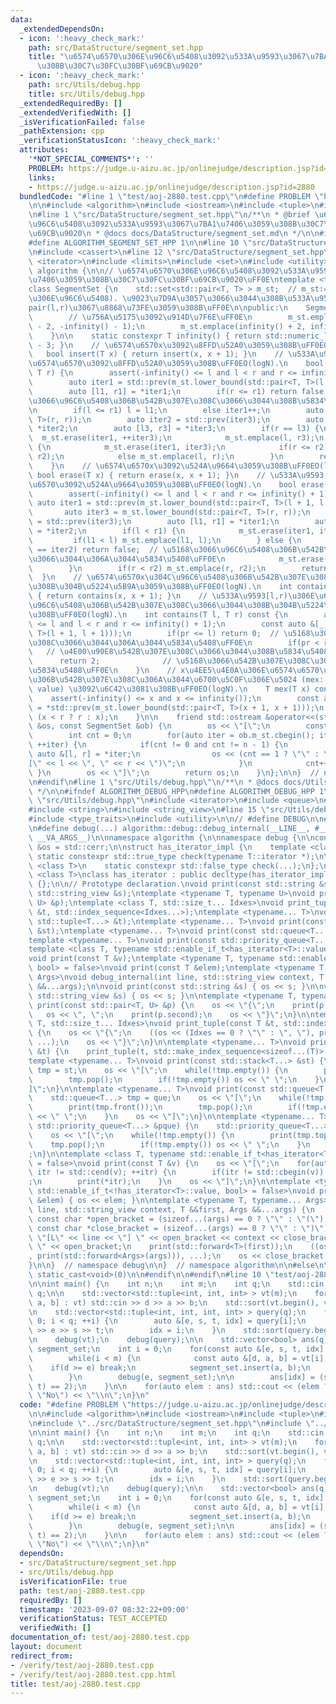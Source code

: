 ```yaml
---
data:
  _extendedDependsOn:
  - icon: ':heavy_check_mark:'
    path: src/DataStructure/segment_set.hpp
    title: "\u6574\u6570\u306E\u96C6\u5408\u3092\u533A\u9593\u3067\u7BA1\u7406\u3059\
      \u308B\u30C7\u30FC\u30BF\u69CB\u9020"
  - icon: ':heavy_check_mark:'
    path: src/Utils/debug.hpp
    title: src/Utils/debug.hpp
  _extendedRequiredBy: []
  _extendedVerifiedWith: []
  _isVerificationFailed: false
  _pathExtension: cpp
  _verificationStatusIcon: ':heavy_check_mark:'
  attributes:
    '*NOT_SPECIAL_COMMENTS*': ''
    PROBLEM: https://judge.u-aizu.ac.jp/onlinejudge/description.jsp?id=2880
    links:
    - https://judge.u-aizu.ac.jp/onlinejudge/description.jsp?id=2880
  bundledCode: "#line 1 \"test/aoj-2880.test.cpp\"\n#define PROBLEM \"https://judge.u-aizu.ac.jp/onlinejudge/description.jsp?id=2880\"\
    \n\n#include <algorithm>\n#include <iostream>\n#include <tuple>\n#include <vector>\n\
    \n#line 1 \"src/DataStructure/segment_set.hpp\"\n/**\n * @brief \u6574\u6570\u306E\
    \u96C6\u5408\u3092\u533A\u9593\u3067\u7BA1\u7406\u3059\u308B\u30C7\u30FC\u30BF\
    \u69CB\u9020\n * @docs docs/DataStructure/segment_set.md\n */\n\n#ifndef ALGORITHM_SEGMENT_SET_HPP\n\
    #define ALGORITHM_SEGMENT_SET_HPP 1\n\n#line 10 \"src/DataStructure/segment_set.hpp\"\
    \n#include <cassert>\n#line 12 \"src/DataStructure/segment_set.hpp\"\n#include\
    \ <iterator>\n#include <limits>\n#include <set>\n#include <utility>\n\nnamespace\
    \ algorithm {\n\n// \u6574\u6570\u306E\u96C6\u5408\u3092\u533A\u9593\u3067\u7BA1\
    \u7406\u3059\u308B\u30C7\u30FC\u30BF\u69CB\u9020\uFF0E\ntemplate <typename T>\n\
    class SegmentSet {\n    std::set<std::pair<T, T> > m_st;  // m_st:=(\u6574\u6570\
    \u306E\u96C6\u5408). \u9023\u7D9A\u3057\u3066\u3044\u308B\u533A\u9593[l,r)\u3092\
    pair(l,r)\u3067\u8868\u73FE\u3059\u308B\uFF0E\n\npublic:\n    SegmentSet() {\n\
    \        // \u756A\u5175\u3092\u914D\u7F6E\uFF0E\n        m_st.emplace(-infinity()\
    \ - 2, -infinity() - 1);\n        m_st.emplace(infinity() + 2, infinity() + 3);\n\
    \    }\n\n    static constexpr T infinity() { return std::numeric_limits<T>::max()\
    \ - 3; }\n    // \u6574\u6570x\u3092\u8FFD\u52A0\u3059\u308B\uFF0EO(logN).\n \
    \   bool insert(T x) { return insert(x, x + 1); }\n    // \u533A\u9593[l,r)\u306E\
    \u6574\u6570\u3092\u8FFD\u52A0\u3059\u308B\uFF0EO(logN).\n    bool insert(T l,\
    \ T r) {\n        assert(-infinity() <= l and l < r and r <= infinity() + 1);\n\
    \        auto iter1 = std::prev(m_st.lower_bound(std::pair<T, T>(l + 1, l + 1)));\n\
    \        auto [l1, r1] = *iter1;\n        if(r <= r1) return false;  // \u5168\
    \u3066\u96C6\u5408\u306B\u542B\u307E\u308C\u3066\u3044\u308B\u5834\u5408\uFF0E\
    \n        if(l <= r1) l = l1;\n        else iter1++;\n        auto iter3 = m_st.lower_bound(std::pair<T,\
    \ T>(r, r));\n        auto iter2 = std::prev(iter3);\n        auto [l2, r2] =\
    \ *iter2;\n        auto [l3, r3] = *iter3;\n        if(r == l3) {\n          \
    \  m_st.erase(iter1, ++iter3);\n            m_st.emplace(l, r3);\n        } else\
    \ {\n            m_st.erase(iter1, iter3);\n            if(r <= r2) m_st.emplace(l,\
    \ r2);\n            else m_st.emplace(l, r);\n        }\n        return true;\n\
    \    }\n    // \u6574\u6570x\u3092\u524A\u9664\u3059\u308B\uFF0EO(logN).\n   \
    \ bool erase(T x) { return erase(x, x + 1); }\n    // \u533A\u9593[l,r)\u306E\u6574\
    \u6570\u3092\u524A\u9664\u3059\u308B\uFF0EO(logN).\n    bool erase(T l, T r) {\n\
    \        assert(-infinity() <= l and l < r and r <= infinity() + 1);\n       \
    \ auto iter1 = std::prev(m_st.lower_bound(std::pair<T, T>(l + 1, l + 1)));\n \
    \       auto iter3 = m_st.lower_bound(std::pair<T, T>(r, r));\n        auto iter2\
    \ = std::prev(iter3);\n        auto [l1, r1] = *iter1;\n        auto [l2, r2]\
    \ = *iter2;\n        if(l < r1) {\n            m_st.erase(iter1, iter3);\n   \
    \         if(l1 < l) m_st.emplace(l1, l);\n        } else {\n            if(iter1\
    \ == iter2) return false;  // \u5168\u3066\u96C6\u5408\u306B\u542B\u307E\u308C\
    \u3066\u3044\u306A\u3044\u5834\u5408\uFF0E\n            m_st.erase(++iter1, iter3);\n\
    \        }\n        if(r < r2) m_st.emplace(r, r2);\n        return true;\n  \
    \  }\n    // \u6574\u6570x\u304C\u96C6\u5408\u306B\u542B\u307E\u308C\u3066\u3044\
    \u308B\u304B\u5224\u5B9A\u3059\u308B\uFF0EO(logN).\n    int contains(T x) const\
    \ { return contains(x, x + 1); }\n    // \u533A\u9593[l,r)\u306E\u6574\u6570\u304C\
    \u96C6\u5408\u306B\u542B\u307E\u308C\u3066\u3044\u308B\u304B\u5224\u5B9A\u3059\
    \u308B\uFF0EO(logN).\n    int contains(T l, T r) const {\n        assert(-infinity()\
    \ <= l and l < r and r <= infinity() + 1);\n        const auto &[_, pr] = *std::prev(m_st.lower_bound(std::pair<T,\
    \ T>(l + 1, l + 1)));\n        if(pr <= l) return 0;  // \u5168\u3066\u542B\u307E\
    \u308C\u3066\u3044\u306A\u3044\u5834\u5408\uFF0E\n        if(pr < r) return 1;\
    \   // \u4E00\u90E8\u542B\u307E\u308C\u3066\u3044\u308B\u5834\u5408\uFF0E\n  \
    \      return 2;              // \u5168\u3066\u542B\u307E\u308C\u3066\u3044\u308B\
    \u5834\u5408\uFF0E\n    }\n    // x\u4EE5\u4E0A\u306E\u6574\u6570\u3067\u96C6\u5408\
    \u306B\u542B\u307E\u308C\u306A\u3044\u6700\u5C0F\u306E\u5024 (mex: Minimum EXcluded\
    \ value) \u3092\u6C42\u3081\u308B\uFF0EO(logN).\n    T mex(T x) const {\n    \
    \    assert(-infinity() <= x and x <= infinity());\n        const auto &[_, r]\
    \ = *std::prev(m_st.lower_bound(std::pair<T, T>(x + 1, x + 1)));\n        return\
    \ (x < r ? r : x);\n    }\n\n    friend std::ostream &operator<<(std::ostream\
    \ &os, const SegmentSet &ob) {\n        os << \"[\";\n        const int n = ob.m_st.size();\n\
    \        int cnt = 0;\n        for(auto iter = ob.m_st.cbegin(); iter != ob.m_st.cend();\
    \ ++iter) {\n            if(cnt != 0 and cnt != n - 1) {\n                const\
    \ auto &[l, r] = *iter;\n                os << (cnt == 1 ? \"\" : \" \") << \"\
    [\" << l << \", \" << r << \")\";\n            }\n            cnt++;\n       \
    \ }\n        os << \"]\";\n        return os;\n    }\n};\n\n}  // namespace algorithm\n\
    \n#endif\n#line 1 \"src/Utils/debug.hpp\"\n/**\n * @docs docs/Utils/debug.md\n\
    \ */\n\n#ifndef ALGORITHM_DEBUG_HPP\n#define ALGORITHM_DEBUG_HPP 1\n\n#line 9\
    \ \"src/Utils/debug.hpp\"\n#include <iterator>\n#include <queue>\n#include <stack>\n\
    #include <string>\n#include <string_view>\n#line 15 \"src/Utils/debug.hpp\"\n\
    #include <type_traits>\n#include <utility>\n\n// #define DEBUG\n\n#ifdef DEBUG\n\
    \n#define debug(...) algorithm::debug::debug_internal(__LINE__, #__VA_ARGS__,\
    \ __VA_ARGS__)\n\nnamespace algorithm {\n\nnamespace debug {\n\nconstexpr std::ostream\
    \ &os = std::cerr;\n\nstruct has_iterator_impl {\n    template <class T>\n   \
    \ static constexpr std::true_type check(typename T::iterator *);\n\n    template\
    \ <class T>\n    static constexpr std::false_type check(...);\n};\n\ntemplate\
    \ <class T>\nclass has_iterator : public decltype(has_iterator_impl::check<T>(nullptr))\
    \ {};\n\n// Prototype declaration.\nvoid print(const std::string &s);\nvoid print(const\
    \ std::string_view &s);\ntemplate <typename T, typename U>\nvoid print(const std::pair<T,\
    \ U> &p);\ntemplate <class T, std::size_t... Idxes>\nvoid print_tuple(const T\
    \ &t, std::index_sequence<Idxes...>);\ntemplate <typename... T>\nvoid print(const\
    \ std::tuple<T...> &t);\ntemplate <typename... T>\nvoid print(const std::stack<T...>\
    \ &st);\ntemplate <typename... T>\nvoid print(const std::queue<T...> &que);\n\
    template <typename... T>\nvoid print(const std::priority_queue<T...> &pque);\n\
    template <class T, typename std::enable_if_t<has_iterator<T>::value, bool> = false>\n\
    void print(const T &v);\ntemplate <typename T, typename std::enable_if_t<!has_iterator<T>::value,\
    \ bool> = false>\nvoid print(const T &elem);\ntemplate <typename T, typename...\
    \ Args>\nvoid debug_internal(int line, std::string_view context, T &&first, Args\
    \ &&...args);\n\nvoid print(const std::string &s) { os << s; }\n\nvoid print(const\
    \ std::string_view &s) { os << s; }\n\ntemplate <typename T, typename U>\nvoid\
    \ print(const std::pair<T, U> &p) {\n    os << \"{\";\n    print(p.first);\n \
    \   os << \", \";\n    print(p.second);\n    os << \"}\";\n}\n\ntemplate <class\
    \ T, std::size_t... Idxes>\nvoid print_tuple(const T &t, std::index_sequence<Idxes...>)\
    \ {\n    os << \"{\";\n    ((os << (Idxes == 0 ? \"\" : \", \"), print(std::get<Idxes>(t))),\
    \ ...);\n    os << \"}\";\n}\n\ntemplate <typename... T>\nvoid print(const std::tuple<T...>\
    \ &t) {\n    print_tuple(t, std::make_index_sequence<sizeof...(T)>());\n}\n\n\
    template <typename... T>\nvoid print(const std::stack<T...> &st) {\n    std::stack<T...>\
    \ tmp = st;\n    os << \"[\";\n    while(!tmp.empty()) {\n        print(tmp.top());\n\
    \        tmp.pop();\n        if(!tmp.empty()) os << \" \";\n    }\n    os << \"\
    ]\";\n}\n\ntemplate <typename... T>\nvoid print(const std::queue<T...> &que) {\n\
    \    std::queue<T...> tmp = que;\n    os << \"[\";\n    while(!tmp.empty()) {\n\
    \        print(tmp.front());\n        tmp.pop();\n        if(!tmp.empty()) os\
    \ << \" \";\n    }\n    os << \"]\";\n}\n\ntemplate <typename... T>\nvoid print(const\
    \ std::priority_queue<T...> &pque) {\n    std::priority_queue<T...> tmp = pque;\n\
    \    os << \"[\";\n    while(!tmp.empty()) {\n        print(tmp.top());\n    \
    \    tmp.pop();\n        if(!tmp.empty()) os << \" \";\n    }\n    os << \"]\"\
    ;\n}\n\ntemplate <class T, typename std::enable_if_t<has_iterator<T>::value, bool>\
    \ = false>\nvoid print(const T &v) {\n    os << \"[\";\n    for(auto itr = std::cbegin(v);\
    \ itr != std::cend(v); ++itr) {\n        if(itr != std::cbegin(v)) os << \" \"\
    ;\n        print(*itr);\n    }\n    os << \"]\";\n}\n\ntemplate <typename T, typename\
    \ std::enable_if_t<!has_iterator<T>::value, bool> = false>\nvoid print(const T\
    \ &elem) { os << elem; }\n\ntemplate <typename T, typename... Args>\nvoid debug_internal(int\
    \ line, std::string_view context, T &&first, Args &&...args) {\n    constexpr\
    \ const char *open_bracket = (sizeof...(args) == 0 ? \"\" : \"(\");\n    constexpr\
    \ const char *close_bracket = (sizeof...(args) == 0 ? \"\" : \")\");\n    os <<\
    \ \"[L\" << line << \"] \" << open_bracket << context << close_bracket << \":\
    \ \" << open_bracket;\n    print(std::forward<T>(first));\n    ((os << \", \"\
    , print(std::forward<Args>(args))), ...);\n    os << close_bracket << std::endl;\n\
    }\n\n}  // namespace debug\n\n}  // namespace algorithm\n\n#else\n\n#define debug(...)\
    \ static_cast<void>(0)\n\n#endif\n\n#endif\n#line 10 \"test/aoj-2880.test.cpp\"\
    \n\nint main() {\n    int n;\n    int m;\n    int q;\n    std::cin >> n >> m >>\
    \ q;\n\n    std::vector<std::tuple<int, int, int> > vt(m);\n    for(auto &[d,\
    \ a, b] : vt) std::cin >> d >> a >> b;\n    std::sort(vt.begin(), vt.end());\n\
    \n    std::vector<std::tuple<int, int, int, int> > query(q);\n    for(int i =\
    \ 0; i < q; ++i) {\n        auto &[e, s, t, idx] = query[i];\n        std::cin\
    \ >> e >> s >> t;\n        idx = i;\n    }\n    std::sort(query.begin(), query.end());\n\
    \n    debug(vt);\n    debug(query);\n\n    std::vector<bool> ans(q);\n    algorithm::SegmentSet<int>\
    \ segment_set;\n    int i = 0;\n    for(const auto &[e, s, t, idx] : query) {\n\
    \        while(i < m) {\n            const auto &[d, a, b] = vt[i];\n        \
    \    if(d >= e) break;\n            segment_set.insert(a, b);\n            i++;\n\
    \        }\n        debug(e, segment_set);\n\n        ans[idx] = (s >= t or segment_set.contains(s,\
    \ t) == 2);\n    }\n\n    for(auto elem : ans) std::cout << (elem ? \"Yes\" :\
    \ \"No\") << \"\\n\";\n}\n"
  code: "#define PROBLEM \"https://judge.u-aizu.ac.jp/onlinejudge/description.jsp?id=2880\"\
    \n\n#include <algorithm>\n#include <iostream>\n#include <tuple>\n#include <vector>\n\
    \n#include \"../src/DataStructure/segment_set.hpp\"\n#include \"../src/Utils/debug.hpp\"\
    \n\nint main() {\n    int n;\n    int m;\n    int q;\n    std::cin >> n >> m >>\
    \ q;\n\n    std::vector<std::tuple<int, int, int> > vt(m);\n    for(auto &[d,\
    \ a, b] : vt) std::cin >> d >> a >> b;\n    std::sort(vt.begin(), vt.end());\n\
    \n    std::vector<std::tuple<int, int, int, int> > query(q);\n    for(int i =\
    \ 0; i < q; ++i) {\n        auto &[e, s, t, idx] = query[i];\n        std::cin\
    \ >> e >> s >> t;\n        idx = i;\n    }\n    std::sort(query.begin(), query.end());\n\
    \n    debug(vt);\n    debug(query);\n\n    std::vector<bool> ans(q);\n    algorithm::SegmentSet<int>\
    \ segment_set;\n    int i = 0;\n    for(const auto &[e, s, t, idx] : query) {\n\
    \        while(i < m) {\n            const auto &[d, a, b] = vt[i];\n        \
    \    if(d >= e) break;\n            segment_set.insert(a, b);\n            i++;\n\
    \        }\n        debug(e, segment_set);\n\n        ans[idx] = (s >= t or segment_set.contains(s,\
    \ t) == 2);\n    }\n\n    for(auto elem : ans) std::cout << (elem ? \"Yes\" :\
    \ \"No\") << \"\\n\";\n}\n"
  dependsOn:
  - src/DataStructure/segment_set.hpp
  - src/Utils/debug.hpp
  isVerificationFile: true
  path: test/aoj-2880.test.cpp
  requiredBy: []
  timestamp: '2023-09-07 08:32:22+09:00'
  verificationStatus: TEST_ACCEPTED
  verifiedWith: []
documentation_of: test/aoj-2880.test.cpp
layout: document
redirect_from:
- /verify/test/aoj-2880.test.cpp
- /verify/test/aoj-2880.test.cpp.html
title: test/aoj-2880.test.cpp
---
```

